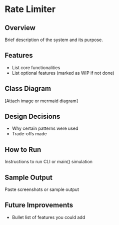 # Rate Limiter

## Overview
Brief description of the system and its purpose.

## Features
- List core functionalities
- List optional features (marked as WIP if not done)

## Class Diagram
[Attach image or mermaid diagram]

## Design Decisions
- Why certain patterns were used
- Trade-offs made

## How to Run
Instructions to run CLI or main() simulation

## Sample Output
Paste screenshots or sample output

## Future Improvements
- Bullet list of features you could add
